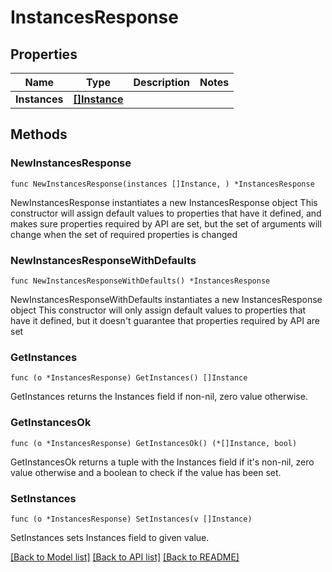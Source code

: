 # InstancesResponse

## Properties

Name | Type | Description | Notes
------------ | ------------- | ------------- | -------------
**Instances** | [**[]Instance**](Instance.md) |  | 

## Methods

### NewInstancesResponse

`func NewInstancesResponse(instances []Instance, ) *InstancesResponse`

NewInstancesResponse instantiates a new InstancesResponse object
This constructor will assign default values to properties that have it defined,
and makes sure properties required by API are set, but the set of arguments
will change when the set of required properties is changed

### NewInstancesResponseWithDefaults

`func NewInstancesResponseWithDefaults() *InstancesResponse`

NewInstancesResponseWithDefaults instantiates a new InstancesResponse object
This constructor will only assign default values to properties that have it defined,
but it doesn't guarantee that properties required by API are set

### GetInstances

`func (o *InstancesResponse) GetInstances() []Instance`

GetInstances returns the Instances field if non-nil, zero value otherwise.

### GetInstancesOk

`func (o *InstancesResponse) GetInstancesOk() (*[]Instance, bool)`

GetInstancesOk returns a tuple with the Instances field if it's non-nil, zero value otherwise
and a boolean to check if the value has been set.

### SetInstances

`func (o *InstancesResponse) SetInstances(v []Instance)`

SetInstances sets Instances field to given value.



[[Back to Model list]](../README.md#documentation-for-models) [[Back to API list]](../README.md#documentation-for-api-endpoints) [[Back to README]](../README.md)


